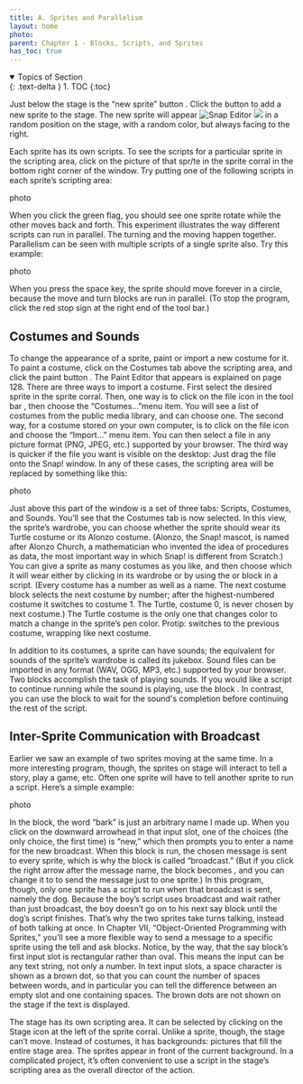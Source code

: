 ```yaml
---
title: A. Sprites and Parallelism
layout: home
photo: 
parent: Chapter 1 - Blocks, Scripts, and Sprites
has_toc: true
---
```

<details open markdown="block">
  <summary>
    Topics of Section
  </summary>
  {: .text-delta }
1. TOC
{:toc}
</details>

Just below the stage is the “new sprite” button . Click the button to add a new sprite to the stage. The
new sprite will appear 
![Snap Editor](list-block.png)
<img src="/snap-manual/assets/images/list-block.png">
in a random position on the stage, with a random color, but always facing to the right.

Each sprite has its own scripts. To see the scripts for a particular sprite in the scripting area, click on the picture of that <!--![Snap Editor](/snap-manual/assets/images/list-block.png)--> spr/te in the sprite corral in the bottom right corner of the window. Try putting one of the following scripts in each sprite’s scripting area:

photo

When you click the green flag, <!--![Snap Editor](/snap-manual/assets/images/list-block.png) --> you should see one sprite rotate while the other moves back and forth. This experiment illustrates the way different scripts can run in parallel. The turning and the moving happen together. Parallelism can be seen with multiple scripts of a single sprite also. Try this example:

photo

When you press the space key, the sprite should move forever in a circle, because the move and turn blocks are run in parallel. (To stop the program, click the red stop sign at the right end of the tool bar.)


## Costumes and Sounds
To change the appearance of a sprite, paint or import a new costume for it. To paint a costume, click on the Costumes tab above the scripting area, and click the paint button . The Paint Editor that appears is
explained on page 128. There are three ways to import a costume. First select the desired sprite in the sprite corral. Then, one way is to click on the file icon in the tool bar , then choose the “Costumes…”menu item. You will see a list of costumes from the public media library, and can choose one. The second way, for a costume stored on your own computer, is to click on the file icon and choose the “Import…” menu item. You can then select a file in any picture format (PNG, JPEG, etc.) supported by your browser. The third way is quicker if the file you want is visible on the desktop: Just drag the file onto the Snap! window. In any of these cases, the scripting area will be replaced by something like this:

photo

Just above this part of the window is a set of three tabs: Scripts, Costumes, and Sounds. You’ll see that the Costumes tab is now selected. In this view, the sprite’s wardrobe, you can choose whether the sprite should wear its Turtle costume or its Alonzo costume. (Alonzo, the Snap! mascot, is named after Alonzo Church, a mathematician who invented the idea of procedures as data, the most important way in which Snap! is different from Scratch.) You can give a sprite as many costumes as you like, and then choose which it will wear either by clicking in its wardrobe or by using the or block in a script. (Every
costume has a number as well as a name. The next costume block selects the next costume by number; after
the highest-numbered costume it switches to costume 1. The Turtle, costume 0, is never chosen by next
costume.) The Turtle costume is the only one that changes color to match a change in the sprite’s pen color. Protip: switches to the previous costume, wrapping like next costume. 

In addition to its costumes, a sprite can have sounds; the equivalent for sounds of the sprite’s wardrobe is called its jukebox. Sound files can be imported in any format (WAV, OGG, MP3, etc.) supported by your browser. Two blocks accomplish the task of playing sounds. If you would like a script to continue running while the sound is playing, use the block . In contrast, you can use the block to wait for the sound's completion before continuing the rest of the script.

## Inter-Sprite Communication with Broadcast
Earlier we saw an example of two sprites moving at the same time. In a more interesting program, though, the sprites on stage will interact to tell a story, play a game, etc. Often one sprite will have to tell another sprite to run a script. Here’s a simple example:

photo

In the block, the word “bark” is just an arbitrary name I made up. When you click
on the downward arrowhead in that input slot, one of the choices (the only choice, the first time) is “new,” which then prompts you to enter a name for the new broadcast. When this block is run, the chosen message is sent to every sprite, which is why the block is called “broadcast.” (But if you click the right arrow after the message name, the block becomes , and you can change it to to
send the message just to one sprite.) In this program, though, only one sprite has a script to run when that broadcast is sent, namely the dog. Because the boy’s script uses broadcast and wait rather than just broadcast, the boy doesn’t go on to his next say block until the dog’s script finishes. That’s why the two sprites take turns talking, instead of both talking at once. In Chapter VII, “Object-Oriented Programming with Sprites,” you’ll see a more flexible way to send a message to a specific sprite using the tell and ask blocks. Notice, by the way, that the say block’s first input slot is rectangular rather than oval. This means the input can be any text string, not only a number. In text input slots, a space character is shown as a brown dot, so that you can count the number of spaces between words, and in particular you can tell the difference between an empty slot and one containing spaces. The brown dots are not shown on the stage if the text is displayed.

The stage has its own scripting area. It can be selected by clicking on the Stage icon at the left of the sprite corral. Unlike a sprite, though, the stage can’t move. Instead of costumes, it has backgrounds: pictures that fill the entire stage area. The sprites appear in front of the current background. In a complicated project, it’s often convenient to use a script in the stage’s scripting area as the overall director of the action.

<!-- pandoc -f html -t markdown https://jedi-force.github.io/snap-manual/C1.html

-->